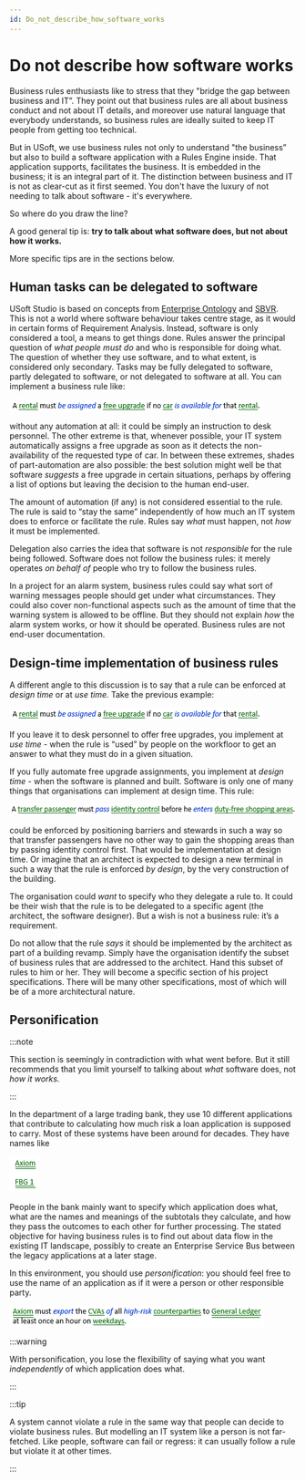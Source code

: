 ```yaml
---
id: Do_not_describe_how_software_works
---
```


# Do not describe how software works

Business rules enthusiasts like to stress that they "bridge the gap between business and IT”. They point out that business rules are all about business conduct and not about IT details, and moreover use natural language that everybody understands, so business rules are ideally suited to keep IT people from getting too technical.

But in USoft, we use business rules not only to understand "the business” but also to build a software application with a Rules Engine inside. That application supports, facilitates the business. It is embedded in the business; it is an integral part of it. The distinction between business and IT is not as clear-cut as it first seemed. You don't have the luxury of not needing to talk about software - it's everywhere.

So where do you draw the line?

A good general tip is: **try to talk about what software does, but not about how it works.**

More specific tips are in the sections below.

## Human tasks can be delegated to software

USoft Studio is based on concepts from [Enterprise Ontology](/Business_rules/Positioning_business_rules/Enterprise_Ontology.md) and [SBVR](/Business_rules/Positioning_business_rules/Semantics_of_Business_Vocabulary_and_Rules_SBVR.md). This is not a world where software behaviour takes centre stage, as it would in certain forms of Requirement Analysis. Instead, software is only considered a tool, a means to get things done. Rules answer the principal question of *what people must do* and who is responsible for doing what. The question of whether they use software, and to what extent, is considered only secondary. Tasks may be fully delegated to software, partly delegated to software, or not delegated to software at all. You can implement a business rule like:

![](./assets/55747b6e-0eaa-4d02-b335-75833baf4c37.png)

without any automation at all: it could be simply an instruction to desk personnel. The other extreme is that, whenever possible, your IT system automatically assigns a free upgrade as soon as it detects the non-availability of the requested type of car. In between these extremes, shades of part-automation are also possible: the best solution might well be that software *suggests* a free upgrade in certain situations, perhaps by offering a list of options but leaving the decision to the human end-user.

The amount of automation (if any) is not considered essential to the rule. The rule is said to “stay the same” independently of how much an IT system does to enforce or facilitate the rule. Rules say *what* must happen, not *how* it must be implemented.

Delegation also carries the idea that software is not *responsible* for the rule being followed. Software does not follow the business rules: it merely operates *on behalf of* people who try to follow the business rules.

In a project for an alarm system, business rules could say what sort of warning messages people should get under what circumstances. They could also cover non-functional aspects such as the amount of time that the warning system is allowed to be offline. But they should not explain *how* the alarm system works, or how it should be operated. Business rules are not end-user documentation.

## Design-time implementation of business rules

A different angle to this discussion is to say that a rule can be enforced at *design* *time* or at *use time.* Take the previous example:

![](./assets/55747b6e-0eaa-4d02-b335-75833baf4c37.png)

If you leave it to desk personnel to offer free upgrades, you implement at *use time* - when the rule is “used” by people on the workfloor to get an answer to what they must do in a given situation.

If you fully automate free upgrade assignments, you implement at *design time* - when the software is planned and built. Software is only one of many things that organisations can implement at design time. This rule:

![](./assets/0dc1cc48-04a1-44ba-812a-7e307390e37f.png)

could be enforced by positioning barriers and stewards in such a way so that transfer passengers have no other way to gain the shopping areas than by passing identity control first. That would be implementation at design time. Or imagine that an architect is expected to design a new terminal in such a way that the rule is enforced *by design*, by the very construction of the building.

The organisation could *want* to specify who they delegate a rule to. It could be their wish that the rule is to be delegated to a specific agent (the architect, the software designer). But a wish is not a business rule: it’s a requirement.

Do not allow that the rule *says* it should be implemented by the architect as part of a building revamp. Simply have the organisation identify the subset of business rules that are addressed to the architect. Hand this subset of rules to him or her. They will become a specific section of his project specifications. There will be many other specifications, most of which will be of a more architectural nature.

## Personification


:::note

This section is seemingly in contradiction with what went before. But it still recommends that you limit yourself to talking about *what* software does, not *how* *it works.*

:::

In the department of a large trading bank, they use 10 different applications that contribute to calculating how much risk a loan application is supposed to carry. Most of these systems have been around for decades. They have names like

![](./assets/50b0633b-0c82-4468-baf9-43cef581ae6c.png)

People in the bank mainly want to specify which application does what, what are the names and meanings of the subtotals they calculate, and how they pass the outcomes to each other for further processing. The stated objective for having business rules is to find out about data flow in the existing IT landscape, possibly to create an Enterprise Service Bus between the legacy applications at a later stage.

In this environment, you should use *personification*: you should feel free to use the name of an application as if it were a person or other responsible party.

![](./assets/9f7bb304-0f90-4c8e-8e19-e429d65e8f4c.png)


:::warning

With personification, you lose the flexibility of saying what you want *independently* of which application does what.

:::


:::tip

A system cannot violate a rule in the same way that people can decide to violate business rules. But modelling an IT system like a person is not far-fetched. Like people, software can fail or regress: it can usually follow a rule but violate it at other times.

:::
